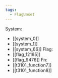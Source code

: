 ```yaml
---
tags:
  - FlagUnset
---
```

System:
- [[system_0]]
- [[system_1]]
- [[system_66]]
Flag:
- [[flag_12165]]
- [[flag_9476]]
Fn:
- [[t3101_function7]]
- [[t3101_function8]]
